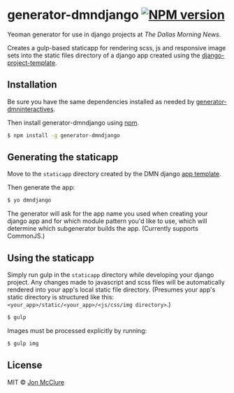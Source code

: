 # generator-dmndjango [![NPM version][npm-image]][npm-url]
Yeoman generator for use in django projects at _The Dallas Morning News_. 

Creates a gulp-based staticapp for rendering scss, js and responsive image sets into the static files directory of a django app created using the [django-project-template](https://github.com/DallasMorningNews/django-project-template).

## Installation

Be sure you have the same dependencies installed as needed by [generator-dmninteractives](https://github.com/DallasMorningNews/generator-dmninteractives/wiki/Setting-up-your-computer#dependencies).

Then install generator-dmndjango using [npm](https://www.npmjs.com/).

```bash
$ npm install -g generator-dmndjango
```

## Generating the staticapp

Move to the `staticapp` directory created by the DMN django [app template](https://github.com/DallasMorningNews/django-project-template#using-the-app-template).

Then generate the app:

```bash
$ yo dmndjango
```

The generator will ask for the app name you used when creating your django app and for which module pattern you'd like to use, which will determine which subgenerator builds the app. (Currently supports CommonJS.)

## Using the staticapp

Simply run gulp in the `staticapp` directory while developing your django project. Any changes made to javascript and scss files will be automatically rendered into your app's local static file directory. (Presumes your app's static directory is structured like this: `<your_app>/static/<your_app>/<js/css/img directory>`.) 

```bash
$ gulp
```

Images must be processed explicitly by running:

```bash
$ gulp img
```

## License

MIT © [Jon McClure]()


[npm-image]: https://badge.fury.io/js/generator-dmndjango.svg
[npm-url]: https://npmjs.org/package/generator-dmndjango
